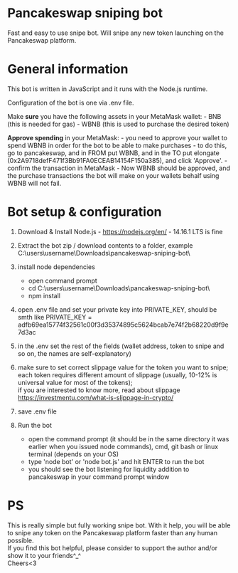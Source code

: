 # Pancakeswap sniping bot

Fast and easy to use snipe bot. Will snipe any new token launching on the Pancakeswap platform.

# General information

This bot is written in JavaScript and it runs with the Node.js runtime.

Configuration of the bot is one via .env file.

Make **sure** you have the following assets in your MetaMask wallet:
    - BNB (this is needed for gas)
    - WBNB (this is used to purchase the desired token)

**Approve spending** in your MetaMask:
    - you need to approve your wallet to spend WBNB in order for the bot to be able to make purchases
    - to do this, go to pancakeswap, and in FROM put WBNB, and in the TO put elongate (0x2A9718defF471f3Bb91FA0ECEAB14154F150a385), and click 'Approve'.
    - confirm the transaction in MetaMask
    - Now WBNB should be approved, and the purchase transactions the bot will make on your wallets behalf using WBNB will not fail.

# Bot setup & configuration

1) Download & Install Node.js - https://nodejs.org/en/ - 14.16.1 LTS is fine

2) Extract the bot zip / download contents to a folder, example C:\users\username\Downloads\pancakeswap-sniping-bot\

3) install node dependencies
    - open command prompt
    - cd C:\users\username\Downloads\pancakeswap-sniping-bot\
    - npm install

4) open .env file and set your private key into PRIVATE_KEY, should be smth like
PRIVATE_KEY = adfb69ea15774f32561c00f3d35374895c5624bcab7e74f2b68220d9f9e7d3ac

5) in the .env set the rest of the fields (wallet address, token to snipe and so on, the names are self-explanatory)

6) make sure to set correct slippage value for the token you want to snipe; each token requires different amount of slippage (usually, 10-12% is universal value for most of the tokens);  
if you are interested to know more, read about slippage https://investmentu.com/what-is-slippage-in-crypto/

7) save .env file

8) Run the bot
    - open the command prompt (it should be in the same directory it was earlier when you issued node commands), cmd, git bash or linux terminal (depends on your OS)
    - type 'node bot' or 'node bot.js' and hit ENTER to run the bot
    - you should see the bot listening for liquidity addition to pancakeswap in your command prompt window

# PS

This is really simple but fully working snipe bot. With it help, you will be able to snipe any token on the Pancakeswap platform faster than any human possible.  
If you find this bot helpful, please consider to support the author and/or show it to your friends^_^  
Cheers<3